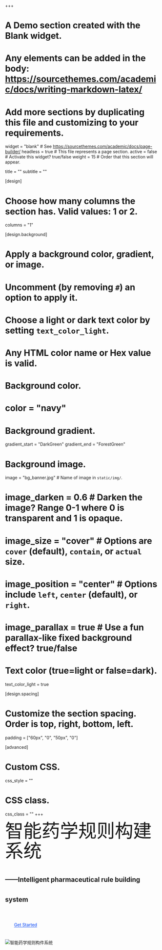 +++
# A Demo section created with the Blank widget.
# Any elements can be added in the body: https://sourcethemes.com/academic/docs/writing-markdown-latex/
# Add more sections by duplicating this file and customizing to your requirements.

widget = "blank"  # See https://sourcethemes.com/academic/docs/page-builder/
headless = true  # This file represents a page section.
active = false  # Activate this widget? true/false
weight = 15  # Order that this section will appear.

title = ""
subtitle = ""

[design]
  # Choose how many columns the section has. Valid values: 1 or 2.
  columns = "1"

[design.background]
  # Apply a background color, gradient, or image.
  #   Uncomment (by removing `#`) an option to apply it.
  #   Choose a light or dark text color by setting `text_color_light`.
  #   Any HTML color name or Hex value is valid.

  # Background color.
  # color = "navy"
  
  # Background gradient.
  gradient_start = "DarkGreen"
  gradient_end = "ForestGreen"
  
  # Background image.
  image = "bg_banner.jpg"  # Name of image in `static/img/`.
  # image_darken = 0.6  # Darken the image? Range 0-1 where 0 is transparent and 1 is opaque.
  # image_size = "cover"  #  Options are `cover` (default), `contain`, or `actual` size.
  # image_position = "center"  # Options include `left`, `center` (default), or `right`.
  # image_parallax = true  # Use a fun parallax-like fixed background effect? true/false
  
  # Text color (true=light or false=dark).
  text_color_light = true

[design.spacing]
  # Customize the section spacing. Order is top, right, bottom, left.
  padding = ["60px", "0", "50px", "0"]

[advanced]
 # Custom CSS. 
 css_style = ""
 
 # CSS class.
 css_class = ""
+++
<div class="row">
<div class="col-md-5" style="line-height:65px;">
  <div style="font-size:60px;">智能药学规则构建系统</div>
  <h2>——Intelligent pharmaceutical rule building system</h2>
<p class="cta-btns">
<a href="http://127.0.0.1:3499/ihomepage" target="_blank" rel="noopener" class="btn btn-light btn-lg" style="color: #0041f5;padding: 0.8em 2.1em;">
<i class="fab fa-medrt" aria-hidden="true"></i>Get Started
</a>
</p>
</div>
<div class="col-md-7">
  <img src="img/system.jpg" alt="智能药学规则构件系统"/>
</div>
</div>